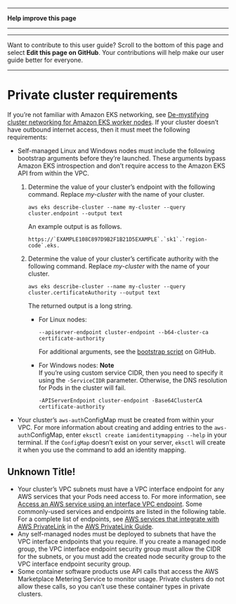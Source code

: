 --------

 **Help improve this page** 

--------

--------

Want to contribute to this user guide? Scroll to the bottom of this page and select **Edit this page on GitHub**\. Your contributions will help make our user guide better for everyone\.

--------

# Private cluster requirements<a name="private-clusters"></a>

If you’re not familiar with Amazon EKS networking, see [De\-mystifying cluster networking for Amazon EKS worker nodes](https://aws.amazon.com/blogs/containers/de-mystifying-cluster-networking-for-amazon-eks-worker-nodes/)\. If your cluster doesn’t have outbound internet access, then it must meet the following requirements:
+ Self\-managed Linux and Windows nodes must include the following bootstrap arguments before they’re launched\. These arguments bypass Amazon EKS introspection and don’t require access to the Amazon EKS API from within the VPC\.

  1. Determine the value of your cluster’s endpoint with the following command\. Replace *my\-cluster* with the name of your cluster\.

     ```
     aws eks describe-cluster --name my-cluster --query cluster.endpoint --output text
     ```

     An example output is as follows\.

     ```
     https://`EXAMPLE108C897D9B2F1B21D5EXAMPLE`.`sk1`.`region-code`.eks.
     ```

  1. Determine the value of your cluster’s certificate authority with the following command\. Replace *my\-cluster* with the name of your cluster\.

     ```
     aws eks describe-cluster --name my-cluster --query cluster.certificateAuthority --output text
     ```

     The returned output is a long string\.
     + For Linux nodes:

       ```
       --apiserver-endpoint cluster-endpoint --b64-cluster-ca certificate-authority
       ```

       For additional arguments, see the [bootstrap script](https://github.com/awslabs/amazon-eks-ami/blob/master/files/bootstrap.sh) on GitHub\.
     + For Windows nodes:
**Note**  
If you’re using custom service CIDR, then you need to specify it using the `-ServiceCIDR` parameter\. Otherwise, the DNS resolution for Pods in the cluster will fail\.

       ```
       -APIServerEndpoint cluster-endpoint -Base64ClusterCA certificate-authority
       ```
+ Your cluster’s `aws-auth`ConfigMap must be created from within your VPC. For more information about creating and adding entries to the `aws-auth`ConfigMap, enter `eksctl create iamidentitymapping --help` in your terminal\. If the `ConfigMap` doesn’t exist on your server, `eksctl` will create it when you use the command to add an identity mapping\.

## Unknown Title\!<a name="private-cluster-considerations"></a>
+ Your cluster’s VPC subnets must have a VPC interface endpoint for any AWS services that your Pods need access to\. For more information, see [Access an AWS service using an interface VPC endpoint](https://docs.aws.amazon.com/vpc/latest/privatelink/create-interface-endpoint.html)\. Some commonly\-used services and endpoints are listed in the following table\. For a complete list of endpoints, see [AWS services that integrate with AWS PrivateLink](https://docs.aws.amazon.com/vpc/latest/privatelink/aws-services-privatelink-support.html) in the [AWS PrivateLink Guide](https://docs.aws.amazon.com/vpc/latest/privatelink/)\.
+ Any self\-managed nodes must be deployed to subnets that have the VPC interface endpoints that you require\. If you create a managed node group, the VPC interface endpoint security group must allow the CIDR for the subnets, or you must add the created node security group to the VPC interface endpoint security group\.
+ Some container software products use API calls that access the AWS Marketplace Metering Service to monitor usage\. Private clusters do not allow these calls, so you can’t use these container types in private clusters\.